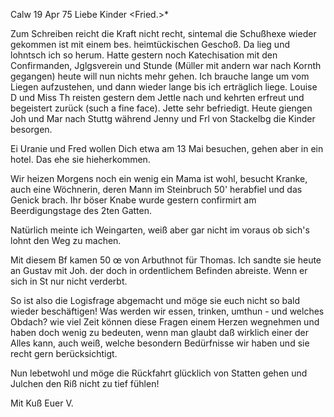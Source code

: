  Calw 19 Apr 75
Liebe Kinder <Fried.>*

Zum Schreiben reicht die Kraft nicht recht, sintemal die Schußhexe wieder gekommen ist mit einem bes. heimtückischen Geschoß. Da lieg und lohntsch ich so herum. Hatte gestern noch Katechisation mit den Confirmanden, Jglgsverein und Stunde (Müller mit andern war nach Kornth gegangen) heute will nun nichts mehr gehen. Ich brauche lange um vom Liegen aufzustehen, und dann wieder lange bis ich erträglich liege. Louise D und Miss Th reisten gestern dem Jettle nach und kehrten erfreut und begeistert zurück (such a fine face). Jette sehr befriedigt. Heute giengen Joh und Mar nach Stuttg während Jenny und Frl von Stackelbg die Kinder besorgen.

Ei Uranie und Fred wollen Dich etwa am 13 Mai besuchen, gehen aber in ein hotel. Das ehe sie hieherkommen.

Wir heizen Morgens noch ein wenig ein Mama ist wohl, besucht Kranke, auch eine Wöchnerin, deren Mann im Steinbruch 50' herabfiel und das Genick brach. Ihr böser Knabe wurde gestern confirmirt am Beerdigungstage des 2ten Gatten.

Natürlich meinte ich Weingarten, weiß aber gar nicht im voraus ob sich's lohnt den Weg zu machen.

Mit diesem Bf kamen 50 œ von Arbuthnot für Thomas. Ich sandte sie heute an Gustav mit Joh. der doch in ordentlichem Befinden abreiste. Wenn er sich in St nur nicht verderbt.

So ist also die Logisfrage abgemacht und möge sie euch nicht so bald wieder beschäftigen! Was werden wir essen, trinken, umthun - und welches Obdach? wie viel Zeit können diese Fragen einem Herzen wegnehmen und haben doch wenig zu bedeuten, wenn man glaubt daß wirklich einer der Alles kann, auch weiß, welche besondern Bedürfnisse wir haben und sie recht gern berücksichtigt.

Nun lebetwohl und möge die Rückfahrt glücklich von Statten gehen und Julchen den Riß nicht zu tief fühlen!

 Mit Kuß Euer V.
